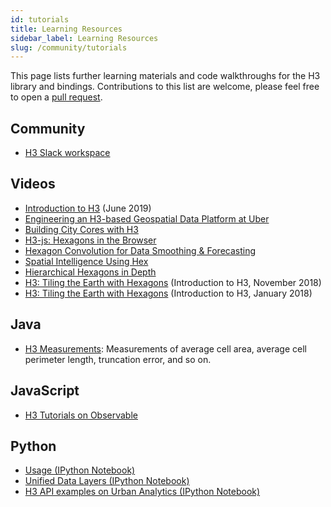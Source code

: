 ```yaml
---
id: tutorials
title: Learning Resources
sidebar_label: Learning Resources
slug: /community/tutorials
---
```


This page lists further learning materials and code walkthroughs for the H3 library and bindings. Contributions to this list are welcome, please feel free to open a [pull request](https://github.com/uber/h3/tree/master/website/docs/community/tutorials.md).

## Community

- [H3 Slack workspace](https://join.slack.com/t/h3-core/shared_invite/zt-g6u5r1hf-W_~uVJmfeiWtMQuBGc1NNg)

## Videos

- [Introduction to H3](https://www.youtube.com/watch?v=wDuKeUkNLkQ) (June 2019)
- [Engineering an H3-based Geospatial Data Platform at Uber](https://www.youtube.com/watch?v=aCj-YVZ0mlE)
- [Building City Cores with H3](https://www.youtube.com/watch?v=PutOhe8HVNU)
- [H3-js: Hexagons in the Browser](https://www.youtube.com/watch?v=BsMIrBHLfLE&list=PLLEUtp5eGr7CNf9Bj3w3i30rzaU8lKZeV&index=16&t=0s)
- [Hexagon Convolution for Data Smoothing & Forecasting](https://www.youtube.com/watch?v=z3PaGIQTFSE&list=PLLEUtp5eGr7CNf9Bj3w3i30rzaU8lKZeV&index=14&t=0s)
- [Spatial Intelligence Using Hex](https://www.youtube.com/watch?v=0OlIpNAqokQ&list=PLLEUtp5eGr7CNf9Bj3w3i30rzaU8lKZeV&index=18&t=0s)
- [Hierarchical Hexagons in Depth](https://www.youtube.com/watch?v=UILoSqvIM2w&list=PLLEUtp5eGr7CNf9Bj3w3i30rzaU8lKZeV&index=15&t=0s)
- [H3: Tiling the Earth with Hexagons](https://www.youtube.com/watch?v=_-265mfMzl4&list=PLLEUtp5eGr7CNf9Bj3w3i30rzaU8lKZeV&index=22&t=0s) (Introduction to H3, November 2018)
- [H3: Tiling the Earth with Hexagons](https://www.youtube.com/watch?v=ay2uwtRO3QE) (Introduction to H3, January 2018)

## Java

- [H3 Measurements](https://github.com/isaacbrodsky/h3measurements): Measurements of average cell area, average cell perimeter length, truncation error, and so on.

## JavaScript

- [H3 Tutorials on Observable](https://beta.observablehq.com/collection/@nrabinowitz/h3-tutorial)

## Python

- [Usage (IPython Notebook)](https://github.com/uber/h3-py-notebooks/blob/master/notebooks/usage.ipynb)
- [Unified Data Layers (IPython Notebook)](https://github.com/uber/h3-py-notebooks/blob/master/notebooks/unified_data_layers.ipynb)
- [H3 API examples on Urban Analytics (IPython Notebook)](https://github.com/uber/h3-py-notebooks/blob/master/notebooks/urban_analytics.ipynb)
